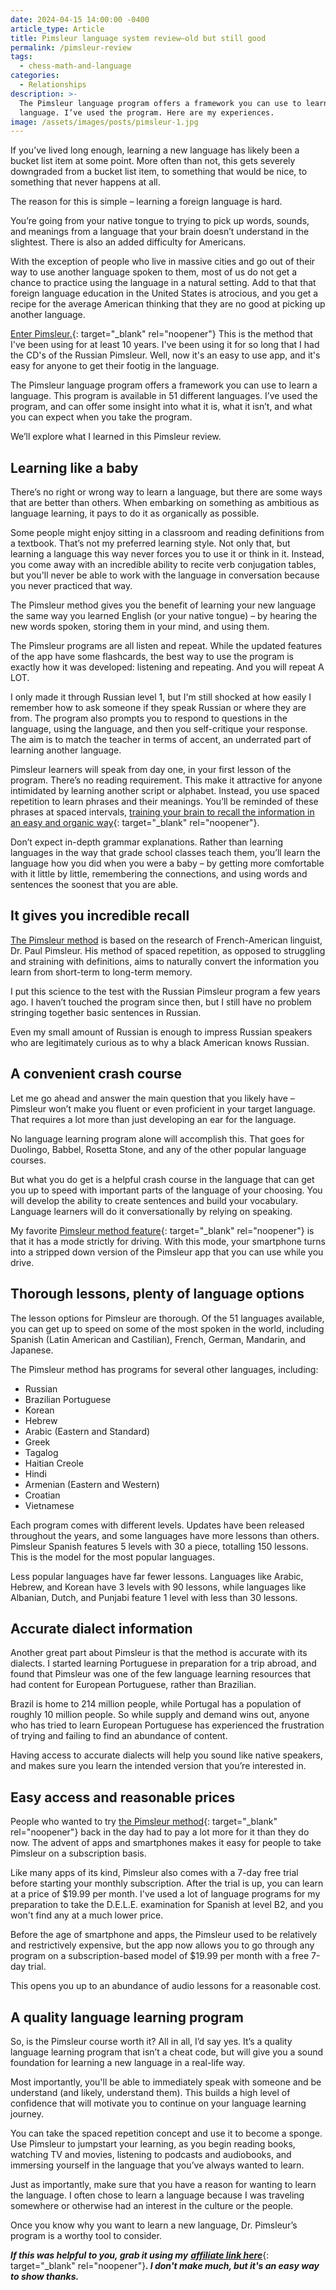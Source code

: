 ```yaml
---
date: 2024-04-15 14:00:00 -0400
article_type: Article
title: Pimsleur language system review—old but still good
permalink: /pimsleur-review
tags:
  - chess-math-and-language
categories:
  - Relationships
description: >-
  The Pimsleur language program offers a framework you can use to learn a
  language. I’ve used the program. Here are my experiences.
image: /assets/images/posts/pimsleur-1.jpg
---
```

If you’ve lived long enough, learning a new language has likely been a bucket list item at some point. More often than not, this gets severely downgraded from a bucket list item, to something that would be nice, to something that never happens at all.

The reason for this is simple – learning a foreign language is hard.

You’re going from your native tongue to trying to pick up words, sounds, and meanings from a language that your brain doesn’t understand in the slightest. There is also an added difficulty for Americans.

With the exception of people who live in massive cities and go out of their way to use another language spoken to them, most of us do not get a chance to practice using the language in a natural setting. Add to that that foreign language education in the United States is atrocious, and you get a recipe for the average American thinking that they are no good at picking up another language.

[Enter Pimsleur.](https://imp.i271380.net/c/2316453/812637/11472){: target="_blank" rel="noopener"} This is the method that I've been using for at least 10 years. I've been using it for so long that I had the CD's of the Russian Pimsleur. Well, now it's an easy to use app, and it's easy for anyone to get their footig in the language.

The Pimsleur language program offers a framework you can use to learn a language. This program is available in 51 different languages. I’ve used the program, and can offer some insight into what it is, what it isn’t, and what you can expect when you take the program.

We’ll explore what I learned in this Pimsleur review.

## Learning like a baby

There’s no right or wrong way to learn a language, but there are some ways that are better than others. When embarking on something as ambitious as language learning, it pays to do it as organically as possible.

Some people might enjoy sitting in a classroom and reading definitions from a textbook. That’s not my preferred learning style. Not only that, but learning a language this way never forces you to use it or think in it. Instead, you come away with an incredible ability to recite verb conjugation tables, but you'll never be able to work with the language in conversation because you never practiced that way.

The Pimsleur method gives you the benefit of learning your new language the same way you learned English (or your native tongue) – by hearing the new words spoken, storing them in your mind, and using them.

The Pimsleur programs are all listen and repeat. While the updated features of the app have some flashcards, the best way to use the program is exactly how it was developed: listening and repeating. And you will repeat A LOT.

I only made it through Russian level 1, but I'm still shocked at how easily I remember how to ask someone if they speak Russian or where they are from.  The program also prompts you to respond to questions in the language, using the language, and then you self-critique your response. The aim is to match the teacher in terms of accent, an underrated part of learning another language.

Pimsleur learners will speak from day one, in your first lesson of the program. There’s no reading requirement. This make it attractive for anyone intimidated by learning another script or alphabet. Instead, you use spaced repetition to learn phrases and their meanings. You’ll be reminded of these phrases at spaced intervals, [training your brain to recall the information in an easy and organic way](https://www.kpu.ca/sites/default/files/Learning%20Centres/Think_SpacedRepetition_LA.pdf){: target="_blank" rel="noopener"}.

Don’t expect in-depth grammar explanations. Rather than learning languages in the way that grade school classes teach them, you’ll learn the language how you did when you were a baby – by getting more comfortable with it little by little, remembering the connections, and using words and sentences the soonest that you are able.

## It gives you incredible recall

[The Pimsleur method](https://imp.i271380.net/c/2316453/812637/11472) is based on the research of French-American linguist, Dr. Paul Pimsleur. His method of spaced repetition, as opposed to struggling and straining with definitions, aims to naturally convert the information you learn from short-term to long-term memory.

I put this science to the test with the Russian Pimsleur program a few years ago. I haven’t touched the program since then, but I still have no problem stringing together basic sentences in Russian.

Even my small amount of Russian is enough to impress Russian speakers who are legitimately curious as to why a black American knows Russian.

## A convenient crash course

Let me go ahead and answer the main question that you likely have – Pimsleur won’t make you fluent or even proficient in your target language. That requires a lot more than just developing an ear for the language.

No language learning program alone will accomplish this. That goes for Duolingo, Babbel, Rosetta Stone, and any of the other popular language courses.

But what you do get is a helpful crash course in the language that can get you up to speed with important parts of the language of your choosing. You will develop the ability to create sentences and build your vocabulary. Language learners will do it conversationally by relying on speaking.

My favorite [Pimsleur method feature](https://imp.i271380.net/c/2316453/812637/11472){: target="_blank" rel="noopener"} is that it has a mode strictly for driving. With this mode, your smartphone turns into a stripped down version of the Pimsleur app that you can use while you drive.

## Thorough lessons, plenty of language options

The lesson options for Pimsleur are thorough. Of the 51 languages available, you can get up to speed on some of the most spoken in the world, including Spanish (Latin American and Castilian), French, German, Mandarin, and Japanese.

The Pimsleur method has programs for several other languages, including:

* Russian
* Brazilian Portuguese
* Korean
* Hebrew
* Arabic (Eastern and Standard)
* Greek
* Tagalog
* Haitian Creole
* Hindi
* Armenian (Eastern and Western)
* Croatian
* Vietnamese

Each program comes with different levels. Updates have been released throughout the years, and some languages have more lessons than others. Pimsleur Spanish features 5 levels with 30 a piece, totalling 150 lessons. This is the model for the most popular languages.

Less popular languages have far fewer lessons. Languages like Arabic, Hebrew, and Korean have 3 levels with 90 lessons, while languages like Albanian, Dutch, and Punjabi feature 1 level with less than 30 lessons.

## Accurate dialect information

Another great part about Pimsleur is that the method is accurate with its dialects. I started learning Portuguese in preparation for a trip abroad, and found that Pimsleur was one of the few language learning resources that had content for European Portuguese, rather than Brazilian.

Brazil is home to 214 million people, while Portugal has a population of roughly 10 million people. So while supply and demand wins out, anyone who has tried to learn European Portuguese has experienced the frustration of trying and failing to find an abundance of content.

Having access to accurate dialects will help you sound like native speakers, and makes sure you learn the intended version that you’re interested in.

## Easy access and reasonable prices

People who wanted to try [the Pimsleur method](https://imp.i271380.net/c/2316453/812637/11472){: target="_blank" rel="noopener"} back in the day had to pay a lot more for it than they do now. The advent of apps and smartphones makes it easy for people to take Pimsleur on a subscription basis.

Like many apps of its kind, Pimsleur also comes with a 7-day free trial before starting your monthly subscription. After the trial is up, you can learn at a price of $19.99 per month. I've used a lot of language programs for my preparation to take the D.E.L.E. examination for Spanish at level B2, and you won't find any at a much lower price.

Before the age of smartphone and apps, the Pimsleur used to be relatively and restrictively expensive, but the app now allows you to go through any program on a subscription-based model of $19.99 per month with a free 7-day trial.

This opens you up to an abundance of audio lessons for a reasonable cost.

## A quality language learning program

So, is the Pimsleur course worth it? All in all, I’d say yes. It’s a quality language learning program that isn’t a cheat code, but will give you a sound foundation for learning a new language in a real-life way.

Most importantly, you'll be able to immediately speak with someone and be understand (and likely, understand them). This builds a high level of confidence that will motivate you to continue on your language learning journey.

You can take the spaced repetition concept and use it to become a sponge. Use Pimsleur to jumpstart your learning, as you begin reading books, watching TV and movies, listening to podcasts and audiobooks, and immersing yourself in the language that you’ve always wanted to learn.

Just as importantly, make sure that you have a reason for wanting to learn the language. I often chose to learn a language because I was traveling somewhere or otherwise had an interest in the culture or the people.

Once you know why you want to learn a new language, Dr. Pimsleur’s program is a worthy tool to consider.

***If this was helpful to you, grab it using my*** [***affiliate link here***](https://imp.i271380.net/c/2316453/812637/11472){: target="_blank" rel="noopener"}***. I don't make much, but it's an easy way to show thanks.***